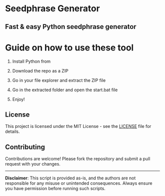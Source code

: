 # Seedphrase Generator             
              
## Fast & easy Python seedphrase generator                 
                     
# Guide on how to use these tool                   
                  
1. Install Python from                    
         
2. Download the repo as a ZIP              
            
3. Go in your file explorer and extract the ZIP file            
                   
4. Go in the extracted folder and open the start.bat file           
                   
5. Enjoy!               
                      
## License                     
             
This project is licensed under the MIT License - see the [LICENSE](LICENSE) file for details.                         
       
## Contributing         
             
Contributions are welcome! Please fork the repository and submit a pull request with your changes.               
              
---             
                  
**Disclaimer**: This script is provided as-is, and the authors are not responsible for any misuse or unintended consequences. Always ensure you have permission before running such scripts.                